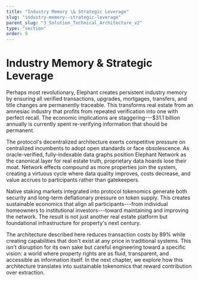 ```yaml
---
title: "Industry Memory \& Strategic Leverage"
slug: "industry-memory--strategic-leverage"
parent_slug: "3_Solution_Technical_Architecture_v2"
type: "section"
order: 9
---
```


# Industry Memory & Strategic Leverage

Perhaps most revolutionary, Elephant creates persistent industry memory
by ensuring all verified transactions, upgrades, mortgages, transfers,
and title changes are permanently traceable. This transforms real estate
from an amnesiac industry that profits from repeated verification into
one with perfect recall. The economic implications are
staggering---\$31.1 billion annually is currently spent re-verifying
information that should be permanent.

The protocol's decentralized architecture exerts competitive pressure on
centralized incumbents to adopt open standards or face obsolescence. As
oracle-verified, fully-indexable data graphs position Elephant Network
as the canonical layer for real estate truth, proprietary data hoards
lose their moat. Network effects compound as more properties join the
system, creating a virtuous cycle where data quality improves, costs
decrease, and value accrues to participants rather than gatekeepers.

Native staking markets integrated into protocol tokenomics generate both
security and long-term deflationary pressure on token supply. This
creates sustainable economics that align all participants---from
individual homeowners to institutional investors---toward maintaining
and improving the network. The result is not just another real estate
platform but foundational infrastructure for property's next century.

The architecture described here reduces transaction costs by 89% while
creating capabilities that don't exist at any price in traditional
systems. This isn't disruption for its own sake but careful engineering
toward a specific vision: a world where property rights are as fluid,
transparent, and accessible as information itself. In the next chapter,
we explore how this architecture translates into sustainable tokenomics
that reward contribution over extraction.
